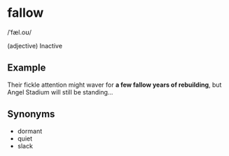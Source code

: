 # fallow

/ˈfæl.oʊ/

(adjective) Inactive

## Example

Their fickle attention might waver for **a few fallow years of rebuilding**, but Angel Stadium will still be standing...

## Synonyms

+ dormant
+ quiet
+ slack
